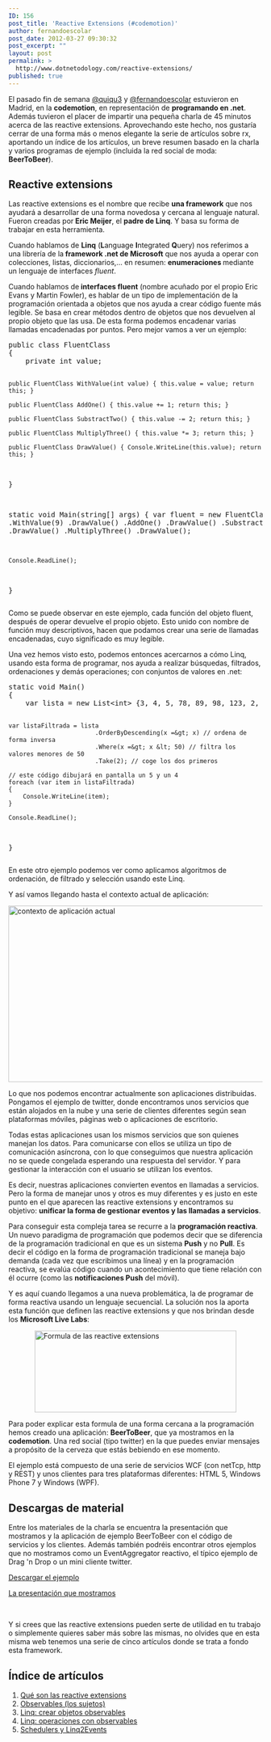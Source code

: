 ```yaml
---
ID: 156
post_title: 'Reactive Extensions (#codemotion)'
author: fernandoescolar
post_date: 2012-03-27 09:30:32
post_excerpt: ""
layout: post
permalink: >
  http://www.dotnetodology.com/reactive-extensions/
published: true
---
```

El pasado fin de semana <a title="@Quiqu3" href="https://twitter.com/quiqu3" target="_blank">@quiqu3</a> y <a title="@fernandoescolar" href="https://twitter.com/fernandoescolar" target="_blank">@fernandoescolar</a> estuvieron en Madrid, en la <strong>codemotion</strong>, en representación de <strong>programando en .net</strong>. Además tuvieron el placer de impartir una pequeña charla de 45 minutos acerca de las reactive extensions. Aprovechando este hecho, nos gustaría cerrar de una forma más o menos elegante la serie de artículos sobre rx, aportando un índice de los artículos, un breve resumen basado en la charla y varios programas de ejemplo (incluida la red social de moda: <strong>BeerToBeer</strong>).
<h2>Reactive extensions</h2>
Las reactive extensions es el nombre que recibe <strong>una framework</strong> que nos ayudará a desarrollar de una forma novedosa y cercana al lenguaje natural. Fueron creadas por<strong> Eric Meijer</strong>, el <strong>padre de Linq</strong>. Y basa su forma de trabajar en esta herramienta.

Cuando hablamos de <strong>Linq</strong> (<strong>L</strong>anguage <strong>I</strong>ntegrated <strong>Q</strong>uery) nos referimos a una librería de la<strong> framework .net de Microsoft</strong> que nos ayuda a operar con colecciones, listas, diccionarios,... en resumen: <strong>enumeraciones </strong>mediante un lenguaje de interfaces <em>fluent</em>.

Cuando hablamos de<strong> interfaces fluent</strong> (nombre acuñado por el propio Eric Evans y Martin Fowler), es hablar de un tipo de implementación de la programación orientada a objetos que nos ayuda a crear código fuente más legible. Se basa en crear métodos dentro de objetos que nos devuelven al propio objeto que las usa. De esta forma podemos encadenar varias llamadas encadenadas por puntos. Pero mejor vamos a ver un ejemplo:
<div id="CodeDiv" dir="ltr">
<pre class="brush: csharp">public class FluentClass
{
    private int value;

    public FluentClass WithValue(int value) { this.value = value; return this; }

    public FluentClass AddOne() { this.value += 1; return this; }

    public FluentClass SubstractTwo() { this.value -= 2; return this; }

    public FluentClass MultiplyThree() { this.value *= 3; return this; }

    public FluentClass DrawValue() { Console.WriteLine(this.value); return this; }
}

static void Main(string[] args)
{
    var fluent = new FluentClass()
                        .WithValue(9)
                        .DrawValue()
                        .AddOne()
                        .DrawValue()
                        .SubstractTwo()
                        .DrawValue()
                        .MultiplyThree()
                        .DrawValue();

    Console.ReadLine();
}</pre>
</div>
Como se puede observar en este ejemplo, cada función del objeto fluent, después de operar devuelve el propio objeto. Esto unido con nombre de función muy descriptivos, hacen que podamos crear una serie de llamadas encadenadas, cuyo significado es muy legible.

Una vez hemos visto esto, podemos entonces acercarnos a cómo Linq, usando esta forma de programar, nos ayuda a realizar búsquedas, filtrados, ordenaciones y demás operaciones; con conjuntos de valores en .net:
<div id="CodeDiv" dir="ltr">
<pre class="brush: csharp">static void Main()
{
    var lista = new List&lt;int&gt; {3, 4, 5, 78, 89, 98, 123, 2, 3};

    var listaFiltrada = lista
                            .OrderByDescending(x =&gt; x) // ordena de forma inversa
                            .Where(x =&gt; x &lt; 50) // filtra los valores menores de 50
                            .Take(2); // coge los dos primeros

    // este código dibujará en pantalla un 5 y un 4
    foreach (var item in listaFiltrada)
    {
        Console.WriteLine(item);
    }

    Console.ReadLine();
}</pre>
</div>
En este otro ejemplo podemos ver como aplicamos algoritmos de ordenación, de filtrado y selección usando este Linq.

Y así vamos llegando hasta el contexto actual de aplicación:

<img style="display: block; margin-left: auto; margin-right: auto;" src="/uploads/2012/10/app-context.png" alt="contexto de aplicación actual" width="650" height="349" />

Lo que nos podemos encontrar actualmente son aplicaciones distribuidas. Pongamos el ejemplo de twitter, donde encontramos unos servicios que están alojados en la nube y una serie de clientes diferentes según sean plataformas móviles, páginas web o aplicaciones de escritorio.

Todas estas aplicaciones usan los mismos servicios que son quienes manejan los datos. Para comunicarse con ellos se utiliza un tipo de comunicación asíncrona, con lo que conseguimos que nuestra aplicación no se quede congelada esperando una respuesta del servidor. Y para gestionar la interacción con el usuario se utilizan los eventos.

Es decir, nuestras aplicaciones convierten eventos en llamadas a servicios. Pero la forma de manejar unos y otros es muy diferentes y es justo en este punto en el que aparecen las reactive extensions y encontramos su objetivo: <strong>unificar la forma de gestionar eventos y las llamadas a servicios</strong>.

Para conseguir esta compleja tarea se recurre a la <strong>programación reactiva</strong>. Un nuevo paradigma de programación que podemos decir que se diferencia de la programación tradicional en que es un sistema <strong>Push</strong> y no <strong>Pull</strong>. Es decir el código en la forma de programación tradicional se maneja bajo demanda (cada vez que escribimos una línea) y en la programación reactiva, se evalúa código cuando un acontecimiento que tiene relación con él ocurre (como las <strong>notificaciones Push</strong> del móvil).

Y es aquí cuando llegamos a una nueva problemática, la de programar de forma reactiva usando un lenguaje secuencial. La solución nos la aporta esta función que definen las reactive extensions y que nos brindan desde los <strong>Microsoft Live Labs</strong>:

<img style="display: block; margin-left: auto; margin-right: auto;" src="/uploads/2012/09/rx3.gif" alt="Formula de las reactive extensions" width="400" height="162" />

Para poder explicar esta formula de una forma cercana a la programación hemos creado una aplicación: <strong>BeerToBeer</strong>, que ya mostramos en la <strong>codemotion</strong>. Una red social (tipo twitter) en la que puedes enviar mensajes a propósito de la cerveza que estás bebiendo en ese momento.

El ejemplo está compuesto de una serie de servicios WCF (con netTcp, http y REST) y unos clientes para tres plataformas diferentes: HTML 5, Windows Phone 7 y Windows (WPF).
<h2>Descargas de material</h2>
Entre los materiales de la charla se encuentra la presentación que mostramos y la aplicación de ejemplo BeerToBeer con el código de servicios y los clientes. Además también podréis encontrar otros ejemplos que no mostramos como un EventAggregator reactivo, el típico ejemplo de Drag 'n Drop o un mini cliente twitter.

<a href="https://skydrive.live.com/redir?resid=5EC9B8BAE659AAF3!248" target="_blank">Descargar el ejemplo</a>

<a href="https://skydrive.live.com/redir?resid=5EC9B8BAE659AAF3!247" target="_blank">La presentación que mostramos</a>

&nbsp;

Y si crees que las reactive extensions pueden serte de utilidad en tu trabajo o simplemente quieres saber más sobre las mismas, no olvides que en esta misma web tenemos una serie de cinco artículos donde se trata a fondo esta framework.
<h2>Índice de artículos</h2>
<ol>
	<li><a title="Rx I - Qué son las Reactive eXtensions" href="/2011/12/12/rx-i-que-son-las-reactive-extensions">Qué son las reactive extensions</a></li>
	<li><a title="Rx II - Observables: los sujetos" href="/2011/12/19/rx-ii-observables-los-sujetos">Observables (los sujetos)</a></li>
	<li><a title="Rx III - Linq: crear objetos observables" href="/2012/01/02/rx-iii-linq-crear-objetos-observables">Linq: crear objetos observables</a></li>
	<li><a title="Rx IV - Linq: operaciones con observables" href="/2012/02/15/rx-iv-linq-operaciones-con-observables">Linq: operaciones con observables</a></li>
	<li><a title="Rx V - Schedulers y Linq2Events" href="/2012/03/26/rx-v-schedulers-y-linq2events">Schedulers y Linq2Events</a></li>
</ol>